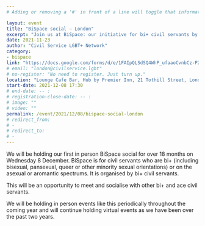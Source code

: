 ```yaml
---
# Adding or removing a '#' in front of a line will toggle that information off and on from being processed. 

layout: event
title: "BiSpace social – London"
excerpt: "Join us at BiSpace: our initiative for bi+ civil servants by bi+ civil servants."
date: 2021-11-23
author: "Civil Service LGBT+ Network"
category: 
- bispace
link: "https://docs.google.com/forms/d/e/1FAIpQLSdSQ4WhP_ufaaoCvnbCz-P2W2d-D8wB6sRURS9_6KYyVh4Jww/viewform"
# email: "london@civilservice.lgbt"
# no-register: "No need to register. Just turn up."
location: "Lounge Cafe Bar, Hub by Premier Inn, 21 Tothill Street, London, SW1H 9LL"
start-date: 2021-12-08 17:30
# end-date: -- :
# registration-close-date: -- :
# image: ""
# video: ""
permalink: /event/2021/12/08/bispace-social-london
# redirect_from: 
# - 
# redirect_to: 
# - 
---
```


We will be holding our first in person BiSpace social for over 18 months on Wednesday 8 December. BiSpace is for civil servants who are bi+ (including bisexual, pansexual, queer or other minority sexual orientations) or on the asexual or aromantic spectrums. It is organised by bi+ civil servants. 

This will be an opportunity to meet and socialise with other bi+ and ace civil servants.

We will be holding in person events like this periodically throughout the coming year and will continue holding virtual events as we have been over the past two years.
